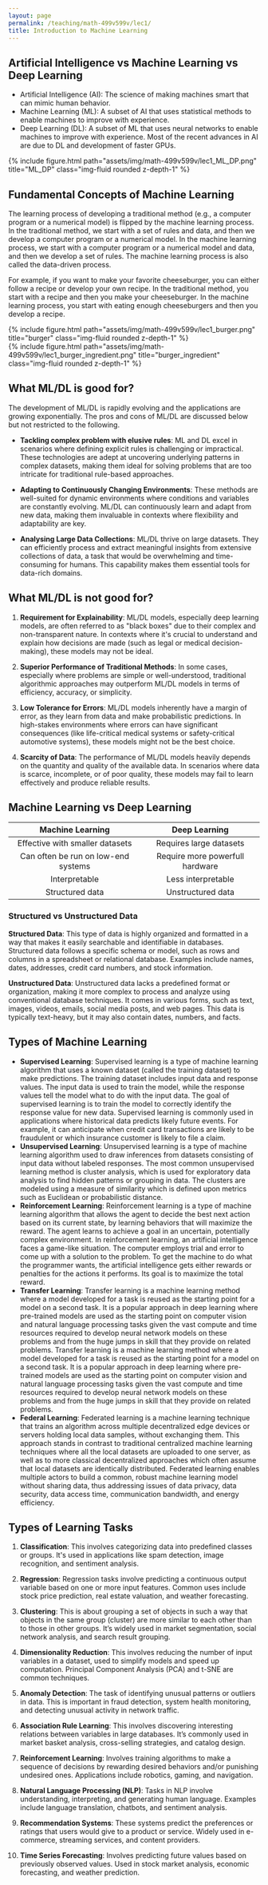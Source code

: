 ```yaml
---
layout: page
permalink: /teaching/math-499v599v/lec1/
title: Introduction to Machine Learning
---
```


## Artificial Intelligence vs Machine Learning vs Deep Learning
* Artificial Intelligence (AI): The science of making machines smart that can mimic human behavior.
* Machine Learning (ML): A subset of AI that uses statistical methods to enable machines to improve with experience.
* Deep Learning (DL): A subset of ML that uses neural networks to enable machines to improve with experience. Most of the recent advances in AI are due to DL and development of faster GPUs.

<div class="row">
    <div class="col-sm mt-3 mt-md-0">
        {% include figure.html path="assets/img/math-499v599v/lec1_ML_DP.png" title="ML_DP" class="img-fluid rounded z-depth-1" %}
    </div>
</div>

## Fundamental Concepts of Machine Learning
The learning process of developing a traditional method (e.g., a computer program or a numerical model) is flipped by the machine learning process. In the traditional method, we start with a set of rules and data, and then we develop a computer program or a numerical model. In the machine learning process, we start with a computer program or a numerical model and data, and then we develop a set of rules. The machine learning process is also called the data-driven process.

For example, if you want to make your favorite cheeseburger, you can either follow a recipe or develop your own recipe. In the traditional method, you start with a recipe and then you make your cheeseburger. In the machine learning process, you start with eating enough cheeseburgers and then you develop a recipe. 
<div class="row">
    <div class="col-sm mt-3 mt-md-0">
        {% include figure.html path="assets/img/math-499v599v/lec1_burger.png" title="burger" class="img-fluid rounded z-depth-1" %}
    </div>
</div>
<div class="row">
    <div class="col-sm mt-3 mt-md-0">
        {% include figure.html path="assets/img/math-499v599v/lec1_burger_ingredient.png" title="burger_ingredient" class="img-fluid rounded z-depth-1" %}
    </div>
</div>

## What ML/DL is good for?
The development of ML/DL is rapidly evolving and the applications are growing exponentially. The pros and cons of ML/DL are discussed below but not restricted to the following.
* **Tackling complex problem with elusive rules**: ML and DL excel in scenarios where defining explicit rules is challenging or impractical. These technologies are adept at uncovering underlying patterns in complex datasets, making them ideal for solving problems that are too intricate for traditional rule-based approaches.

* **Adapting to Continuously Changing Environments**: These methods are well-suited for dynamic environments where conditions and variables are constantly evolving. ML/DL can continuously learn and adapt from new data, making them invaluable in contexts where flexibility and adaptability are key.

* **Analysing Large Data Collections**: ML/DL thrive on large datasets. They can efficiently process and extract meaningful insights from extensive collections of data, a task that would be overwhelming and time-consuming for humans. This capability makes them essential tools for data-rich domains.

## What ML/DL is not good for?
1. **Requirement for Explainability**: ML/DL models, especially deep learning models, are often referred to as "black boxes" due to their complex and non-transparent nature. In contexts where it's crucial to understand and explain how decisions are made (such as legal or medical decision-making), these models may not be ideal.

2. **Superior Performance of Traditional Methods**: In some cases, especially where problems are simple or well-understood, traditional algorithmic approaches may outperform ML/DL models in terms of efficiency, accuracy, or simplicity.

3. **Low Tolerance for Errors**: ML/DL models inherently have a margin of error, as they learn from data and make probabilistic predictions. In high-stakes environments where errors can have significant consequences (like life-critical medical systems or safety-critical automotive systems), these models might not be the best choice.

4. **Scarcity of Data**: The performance of ML/DL models heavily depends on the quantity and quality of the available data. In scenarios where data is scarce, incomplete, or of poor quality, these models may fail to learn effectively and produce reliable results.

## Machine Learning vs Deep Learning
| Machine Learning | Deep Learning |
| :---: | :---: |
| Effective with smaller datasets | Requires large datasets |
| Can often be run on low-end systems | Require more powerfull hardware |
| Interpretable | Less interpretable |
| Structured data | Unstructured data |

### Structured vs Unstructured Data
**Structured Data**: This type of data is highly organized and formatted in a way that makes it easily searchable and identifiable in databases. Structured data follows a specific schema or model, such as rows and columns in a spreadsheet or relational database. Examples include names, dates, addresses, credit card numbers, and stock information.

**Unstructured Data**: Unstructured data lacks a predefined format or organization, making it more complex to process and analyze using conventional database techniques. It comes in various forms, such as text, images, videos, emails, social media posts, and web pages. This data is typically text-heavy, but it may also contain dates, numbers, and facts.

## Types of Machine Learning
* **Supervised Learning**: Supervised learning is a type of machine learning algorithm that uses a known dataset (called the training dataset) to make predictions. The training dataset includes input data and response values. The input data is used to train the model, while the response values tell the model what to do with the input data. The goal of supervised learning is to train the model to correctly identify the response value for new data. Supervised learning is commonly used in applications where historical data predicts likely future events. For example, it can anticipate when credit card transactions are likely to be fraudulent or which insurance customer is likely to file a claim.
* **Unsupervised Learning**: Unsupervised learning is a type of machine learning algorithm used to draw inferences from datasets consisting of input data without labeled responses. The most common unsupervised learning method is cluster analysis, which is used for exploratory data analysis to find hidden patterns or grouping in data. The clusters are modeled using a measure of similarity which is defined upon metrics such as Euclidean or probabilistic distance.
* **Reinforcement Learning**: Reinforcement learning is a type of machine learning algorithm that allows the agent to decide the best next action based on its current state, by learning behaviors that will maximize the reward. The agent learns to achieve a goal in an uncertain, potentially complex environment. In reinforcement learning, an artificial intelligence faces a game-like situation. The computer employs trial and error to come up with a solution to the problem. To get the machine to do what the programmer wants, the artificial intelligence gets either rewards or penalties for the actions it performs. Its goal is to maximize the total reward.
* **Transfer Learning**: Transfer learning is a machine learning method where a model developed for a task is reused as the starting point for a model on a second task. It is a popular approach in deep learning where pre-trained models are used as the starting point on computer vision and natural language processing tasks given the vast compute and time resources required to develop neural network models on these problems and from the huge jumps in skill that they provide on related problems. Transfer learning is a machine learning method where a model developed for a task is reused as the starting point for a model on a second task. It is a popular approach in deep learning where pre-trained models are used as the starting point on computer vision and natural language processing tasks given the vast compute and time resources required to develop neural network models on these problems and from the huge jumps in skill that they provide on related problems.
* **Federal Learning**: Federated learning is a machine learning technique that trains an algorithm across multiple decentralized edge devices or servers holding local data samples, without exchanging them. This approach stands in contrast to traditional centralized machine learning techniques where all the local datasets are uploaded to one server, as well as to more classical decentralized approaches which often assume that local datasets are identically distributed. Federated learning enables multiple actors to build a common, robust machine learning model without sharing data, thus addressing issues of data privacy, data security, data access time, communication bandwidth, and energy efficiency.

## Types of Learning Tasks
1. **Classification**: This involves categorizing data into predefined classes or groups. It's used in applications like spam detection, image recognition, and sentiment analysis.

2. **Regression**: Regression tasks involve predicting a continuous output variable based on one or more input features. Common uses include stock price prediction, real estate valuation, and weather forecasting.

3. **Clustering**: This is about grouping a set of objects in such a way that objects in the same group (cluster) are more similar to each other than to those in other groups. It’s widely used in market segmentation, social network analysis, and search result grouping.

4. **Dimensionality Reduction**: This involves reducing the number of input variables in a dataset, used to simplify models and speed up computation. Principal Component Analysis (PCA) and t-SNE are common techniques.

5. **Anomaly Detection**: The task of identifying unusual patterns or outliers in data. This is important in fraud detection, system health monitoring, and detecting unusual activity in network traffic.

6. **Association Rule Learning**: This involves discovering interesting relations between variables in large databases. It’s commonly used in market basket analysis, cross-selling strategies, and catalog design.

7. **Reinforcement Learning**: Involves training algorithms to make a sequence of decisions by rewarding desired behaviors and/or punishing undesired ones. Applications include robotics, gaming, and navigation.

8. **Natural Language Processing (NLP)**: Tasks in NLP involve understanding, interpreting, and generating human language. Examples include language translation, chatbots, and sentiment analysis.

9. **Recommendation Systems**: These systems predict the preferences or ratings that users would give to a product or service. Widely used in e-commerce, streaming services, and content providers.

10. **Time Series Forecasting**: Involves predicting future values based on previously observed values. Used in stock market analysis, economic forecasting, and weather prediction.
